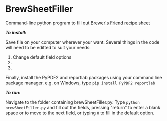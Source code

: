 # BrewSheetFiller
Command-line python program to fill out [Brewer's Friend recipe sheet](https://www.brewersfriend.com/brewday-allgrain/)

***To install:***

Save file on your computer wherever your want. Several things in the code will need to be editted to suit your needs:
1. Change default field options
2. 
3.

Finally, install the PyPDF2 and reportlab packages using your command line package manager. 
e.g. on Windows, type ```pip install PyPDF2 reportlab```

***To run:***

Navigate to the folder containing brewSheetFiller.py. Type ```python brewSheetFiller.py``` and fill out the fields, pressing "return" to enter a blank space or to move to the next field, or typing ```0``` to fill in the default option.  
